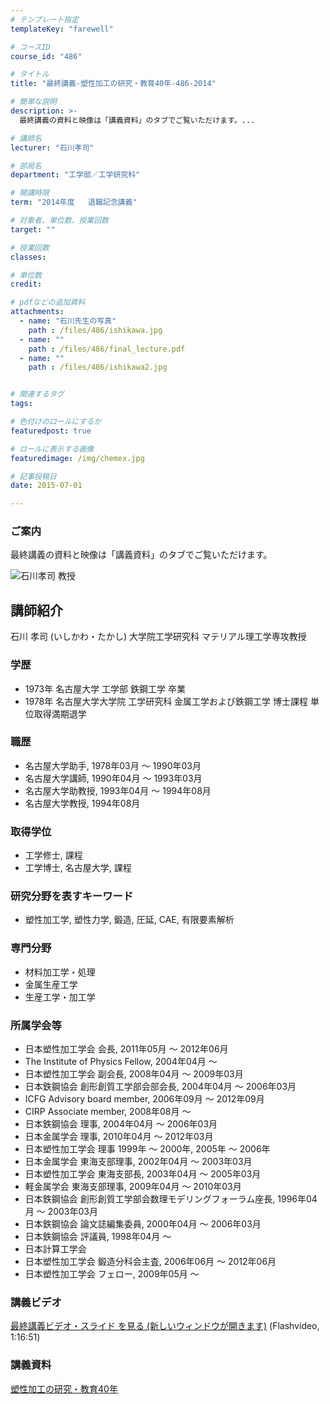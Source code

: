 ```yaml
---
# テンプレート指定
templateKey: "farewell"

# コースID
course_id: "486"

# タイトル
title: "最終講義-塑性加工の研究・教育40年-486-2014"

# 簡単な説明
description: >-
  最終講義の資料と映像は「講義資料」のタブでご覧いただけます。...

# 講師名
lecturer: "石川孝司"

# 部局名
department: "工学部／工学研究科"

# 開講時限
term: "2014年度	退職記念講義"

# 対象者、単位数、授業回数
target: ""

# 授業回数
classes: 

# 単位数
credit: 

# pdfなどの追加資料
attachments: 
  - name: "石川先生の写真" 
    path : /files/486/ishikawa.jpg
  - name: "" 
    path : /files/486/final_lecture.pdf
  - name: "" 
    path : /files/486/ishikawa2.jpg


# 関連するタグ
tags:

# 色付けのロールにするか
featuredpost: true

# ロールに表示する画像
featuredimage: /img/chemex.jpg

# 記事投稿日
date: 2015-07-01

---
```

### ご案内 

最終講義の資料と映像は「講義資料」のタブでご覧いただけます。

![石川孝司 教授](/files/486/ishikawa2.jpg) 
## 講師紹介

石川 孝司 (いしかわ・たかし) 大学院工学研究科 マテリアル理工学専攻教授 

### 学歴

  * 1973年 名古屋大学 工学部 鉄鋼工学 卒業
  * 1978年 名古屋大学大学院 工学研究科 金属工学および鉄鋼工学 博士課程 単位取得満期退学

### 職歴

  * 名古屋大学助手, 1978年03月 ～ 1990年03月
  * 名古屋大学講師, 1990年04月 ～ 1993年03月
  * 名古屋大学助教授, 1993年04月 ～ 1994年08月
  * 名古屋大学教授, 1994年08月

### 取得学位

  * 工学修士, 課程
  * 工学博士, 名古屋大学, 課程

### 研究分野を表すキーワード

  * 塑性加工学, 塑性力学, 鍛造, 圧延, CAE, 有限要素解析

### 専門分野

  * 材料加工学・処理
  * 金属生産工学
  * 生産工学・加工学

### 所属学会等

  * 日本塑性加工学会 会長, 2011年05月 ～ 2012年06月
  * The Institute of Physics Fellow, 2004年04月 ～ 
  * 日本塑性加工学会 副会長, 2008年04月 ～ 2009年03月
  * 日本鉄鋼協会 創形創質工学部会部会長, 2004年04月 ～ 2006年03月
  * ICFG Advisory board member, 2006年09月 ～ 2012年09月
  * CIRP Associate member, 2008年08月 ～ 
  * 日本鉄鋼協会 理事, 2004年04月 ～ 2006年03月
  * 日本金属学会 理事, 2010年04月 ～ 2012年03月
  * 日本塑性加工学会 理事 1999年 〜 2000年, 2005年 〜 2006年
  * 日本金属学会 東海支部理事, 2002年04月 ～ 2003年03月
  * 日本塑性加工学会 東海支部長, 2003年04月 ～ 2005年03月
  * 軽金属学会 東海支部理事, 2009年04月 ～ 2010年03月
  * 日本鉄鋼協会 創形創質工学部会数理モデリングフォーラム座長, 1996年04月 ～ 2003年03月
  * 日本鉄鋼協会 論文誌編集委員, 2000年04月 ～ 2006年03月
  * 日本鉄鋼協会 評議員, 1998年04月 ～ 
  * 日本計算工学会
  * 日本塑性加工学会 鍛造分科会主査, 2006年06月 ～ 2012年06月
  * 日本塑性加工学会 フェロー, 2009年05月 ～
### 講義ビデオ

[最終講義ビデオ・スライド を見る (新しいウィンドウが開きます)](http://nuvideo.media.nagoya-u.ac.jp/embed/d0552967f964acdceff82e592e34ed9edf14e112) (Flashvideo, 1:16:51) 

### 講義資料


[塑性加工の研究・教育40年](/files/486/final_lecture.pdf) 
